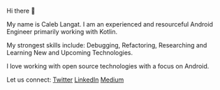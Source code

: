 Hi there 👋

My name is Caleb Langat. I am an experienced and resourceful Android Engineer primarily working with Kotlin.

My strongest skills include: Debugging, Refactoring, Researching and Learning New and Upcoming Technologies. 

I love working with open source technologies with a focus on Android.

Let us connect:
[Twitter](https://twitter.com/_CalebLangat)
[LinkedIn](https://www.linkedin.com/in/caleb-langat-45874895/)
[Medium](https://medium.com/@langat.caleb95)
